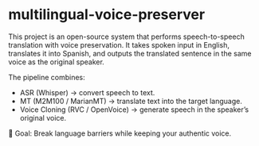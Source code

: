 # multilingual-voice-preserver
This project is an open-source system that performs speech-to-speech translation with voice preservation.
It takes spoken input in English, translates it into Spanish, and outputs the translated sentence in the same voice as the original speaker.

The pipeline combines:
- ASR (Whisper) → convert speech to text.
- MT (M2M100 / MarianMT) → translate text into the target language.
- Voice Cloning (RVC / OpenVoice) → generate speech in the speaker’s original voice.

🚀 Goal: Break language barriers while keeping your authentic voice.
